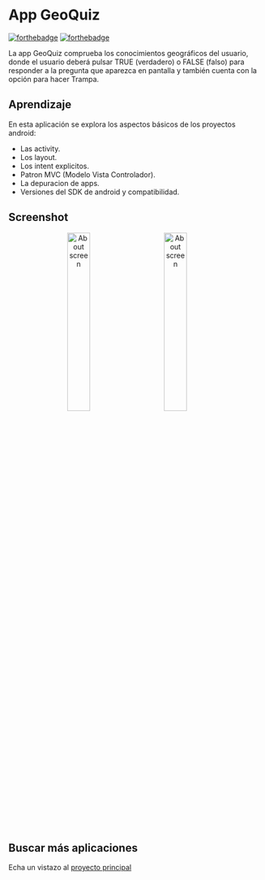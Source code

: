 App GeoQuiz
=======================================

[![forthebadge](https://forthebadge.com/images/badges/built-for-android.svg)](https://forthebadge.com) [![forthebadge](https://forthebadge.com/images/badges/built-by-codebabes.svg)](https://forthebadge.com)

La app GeoQuiz comprueba los conocimientos geográficos del usuario, donde el usuario deberá pulsar TRUE (verdadero) o FALSE (falso) para responder a la pregunta que aparezca en pantalla y también cuenta con la opción para hacer Trampa.

## Aprendizaje
En esta aplicación se explora los aspectos básicos de los proyectos android:
- Las activity. 
- Los layout. 
- Los intent explicitos. 
- Patron MVC (Modelo Vista Controlador).
- La depuracion de apps. 
- Versiones del SDK de android y compatibilidad.

## Screenshot
<div align="center">
        <img width="30%" src="Screenshots/app_image_01.png" alt="About screen" title="About screen" </img>
        <img height="0" width="32px">
        <img width="30%" src="Screenshots/app_image_02.png" alt="About screen" title="About screen" </img>
        <img height="0" width="32px">
</div>

## Buscar más aplicaciones
Echa un vistazo al [proyecto principal](https://github.com/FahedHermoza/AndroidBooks#1-programaci%C3%B3n-con-android)
